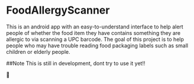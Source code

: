 # FoodAllergyScanner

This is an android app with an easy-to-understand interface to help alert people of whether the food item they have contains something they are allergic to via scanning a UPC barcode. The goal of this project is to help people who may have trouble reading food packaging labels such as small children or elderly people.

##Note
This is still in development, dont try to use it yet!! 

:rocket:
